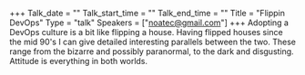 +++
Talk_date = ""
Talk_start_time = ""
Talk_end_time = ""
Title = "Flippin DevOps"
Type = "talk"
Speakers = ["noatec@gmail.com"]
+++
Adopting a DevOps culture is a bit like flipping a house. Having flipped houses since the mid 90's I can give detailed interesting parallels between the two. These range from the bizarre and possibly paranormal, to the dark and disgusting. Attitude is everything in both worlds.
